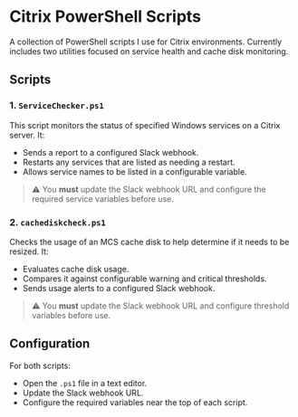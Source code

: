 # Citrix PowerShell Scripts

A collection of PowerShell scripts I use for Citrix environments. Currently includes two utilities focused on service health and cache disk monitoring.

## Scripts

### 1. `ServiceChecker.ps1`

This script monitors the status of specified Windows services on a Citrix server. It:

- Sends a report to a configured Slack webhook.
- Restarts any services that are listed as needing a restart.
- Allows service names to be listed in a configurable variable.

> ⚠️ You **must** update the Slack webhook URL and configure the required service variables before use.

### 2. `cachediskcheck.ps1`

Checks the usage of an MCS cache disk to help determine if it needs to be resized. It:

- Evaluates cache disk usage.
- Compares it against configurable warning and critical thresholds.
- Sends usage alerts to a configured Slack webhook.

> ⚠️ You **must** update the Slack webhook URL and configure threshold variables before use.

## Configuration

For both scripts:

- Open the `.ps1` file in a text editor.
- Update the Slack webhook URL.
- Configure the required variables near the top of each script.
